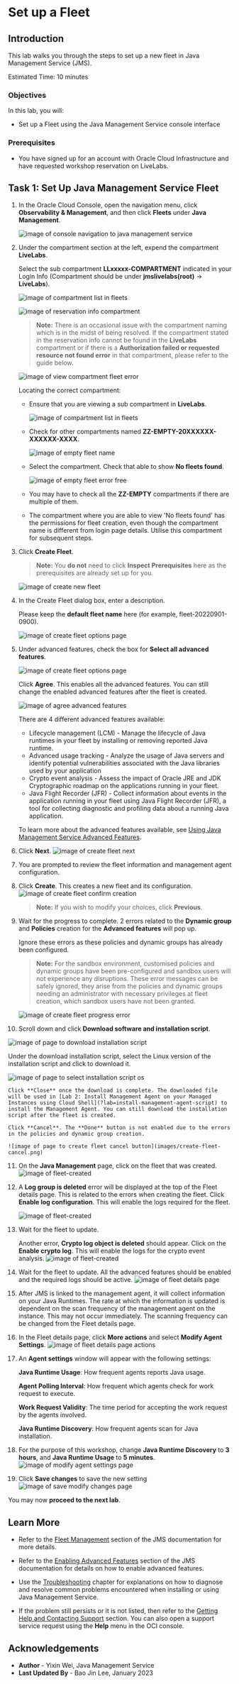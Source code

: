 # Set up a Fleet

## Introduction

This lab walks you through the steps to set up a new fleet in Java Management Service (JMS).

Estimated Time: 10 minutes

### Objectives

In this lab, you will:

* Set up a Fleet using the Java Management Service console interface

### Prerequisites

* You have signed up for an account with Oracle Cloud Infrastructure and have requested workshop reservation on LiveLabs.

## Task 1: Set Up Java Management Service Fleet

1. In the Oracle Cloud Console, open the navigation menu, click **Observability & Management**, and then click **Fleets** under **Java Management**.

     ![image of console navigation to java management service](images/console-navigation-jms.png)

2. Under the compartment section at the left, expend the compartment **LiveLabs**.

    Select the sub compartment **LLxxxxx-COMPARTMENT** indicated in your Login Info (Compartment should be under **jmslivelabs(root)** -> **LiveLabs**).

    ![image of compartment list in fleets](images/compartment-list-in-fleet.png)

    ![image of reservation info compartment](images/reservation-info-compartment.png)

    >**Note:** There is an occasional issue with the compartment naming which is in the midst of being resolved. If the compartment stated in the reservation info cannot be found in the **LiveLabs** compartment or if there is a **Authorization failed or requested resource not found error** in that compartment, please refer to the guide below.

    ![image of view compartment fleet error](images/view-compartment-fleet-error.png)

    Locating the correct compartment:

     - Ensure that you are viewing a sub compartment in **LiveLabs**.

       ![image of compartment list in fleets](images/compartment-list-in-fleet.png)

     - Check for other compartments named **ZZ-EMPTY-20XXXXXX-XXXXXX-XXXX**. 

       ![image of empty fleet name](images/empty-fleet-name.png)

     - Select the compartment. Check that able to show **No fleets found**.

       ![image of empty fleet error free](images/empty-fleet-error-free.png)
     
     - You may have to check all the **ZZ-EMPTY** compartments if there are multiple of them.

     - The compartment where you are able to view 'No fleets found' has the permissions for fleet creation, even though the compartment name is different from login page details. Utilise this compartment for subsequent steps.
         
3. Click **Create Fleet**.

     >**Note:** You **do not** need to click **Inspect Prerequisites** here as the prerequisites are already set up for you.

     ![image of create new fleet](images/create-fleet-create-new.png)

4. In the Create Fleet dialog box, enter a description. 
   
   Please keep the **default fleet name** here (for example, fleet-20220901-0900).
   
   ![image of create fleet options page](images/create-fleet-description.png)

5. Under advanced features, check the box for **Select all advanced features**. 

   ![image of create fleet options page](images/create-fleet.png)

   Click **Agree**. This enables all the advanced features. You can still change the enabled advanced features after the fleet is created.

   ![image of agree advanced features](images/select-advanced-agree.png)

   There are 4 different advanced features available:
    - Lifecycle management (LCM) - Manage the lifecycle of Java runtimes in your fleet by installing or removing reported Java runtime.
    - Advanced usage tracking - Analyze the usage of Java servers and identify potential vulnerabilities associated with the Java libraries used by your application
    - Crypto event analysis - Assess the impact of Oracle JRE and JDK Cryptographic roadmap on the applications running in your fleet.
    - Java Flight Recorder (JFR) - Collect information about events in the application running in your fleet using Java Flight Recorder (JFR), a tool for collecting diagnostic and profiling data about a running Java application.

   To learn more about the advanced features available, see [Using Java Management Service Advanced Features](https://apexapps.oracle.com/pls/apex/dbpm/r/livelabs/view-workshop?wid=3202).

6. Click **Next**. 
    ![image of create fleet next](images/create-fleet-next.png)

7. You are prompted to review the fleet information and management agent configuration. 

8. Click **Create**. This creates a new fleet and its configuration.
    ![image of create fleet confirm creation](images/create-fleet-create.png)

    >**Note:** If you wish to modify your choices, click **Previous**.

9. Wait for the progress to complete. 2 errors related to the **Dynamic group** and **Policies** creation for the **Advanced features** will pop up. 

   Ignore these errors as these policies and dynamic groups has already been configured. 
   
    > **Note:** For the sandbox environment, customised policies and dynamic groups have been pre-configured and sandbox users will not experience any disruptions. These error messages can be safely ignored, they arise from the policies and dynamic groups needing an administrator with necessary privileges at fleet creation, which sandbox users have not been granted.

    ![image of create fleet progress error](images/create-fleet-progress-error.png)

10. Scroll down and click **Download software and installation script**.

   ![image of page to download installation script](images/download-installation-script.png)

   Under the download installation script, select the Linux version of the installation script and click to download it.

   ![image of page to select installation script os](images/download-installation-script-os.png)

    Click **Close** once the download is complete. The downloaded file will be used in [Lab 2: Install Management Agent on your Managed Instances using Cloud Shell](?lab=install-management-agent-script) to install the Management Agent. You can still download the installation script after the fleet is created.

    Click **Cancel**. The **Done** button is not enabled due to the errors in the policies and dynamic group creation.

    ![image of page to create fleet cancel button](images/create-fleet-cancel.png)

11. On the **Java Management** page, click on the fleet that was created. 
    ![image of fleet-created](images/fleet-created-compartment.png)

12. A **Log group is deleted** error will be displayed at the top of the Fleet details page. This is related to the errors when creating the fleet. Click **Enable log configuration**. This will enable the logs required for the fleet.

    ![image of fleet-created](images/fleet-enable-logs.png)

13. Wait for the fleet to update. 

    Another error, **Crypto log object is deleted** should appear. Click on the **Enable crypto log**. This will enable the logs for the crypto event analysis.
    ![image of fleet-created](images/fleet-enable-crypto-logs.png)

14. Wait for the fleet to update. All the advanced features should be enabled and the required logs should be active.
    ![image of fleet details page](images/fleet-details-page-main.png)

15. After JMS is linked to the management agent, it will collect information on your Java Runtimes. The rate at which the information is updated is dependent on the scan frequency of the management agent on the instance. This may not occur immediately. The scanning frequency can be changed from the Fleet details page.

16. In the Fleet details page, click **More actions** and select **Modify Agent Settings**.
   ![image of fleet details page actions](images/fleet-details-page-new.png)

17. An **Agent settings** window will appear with the following settings:

    **Java Runtime Usage**: How frequent agents reports Java usage.
    
    **Agent Polling Interval**: How frequent which agents check for work request to execute.
    
    **Work Request Validity**: The time period for accepting the work request by the agents involved.
    
    **Java Runtime Discovery**: How frequent agents scan for Java installation.
     
18. For the purpose of this workshop, change **Java Runtime Discovery** to **3 hours**, and **Java Runtime Usage** to **5 minutes**.
    ![image of modify agent settings page](images/fleet-modify-agent-settings-new.png)

19. Click **Save changes** to save the new setting
    ![image of save modify changes page](images/fleet-modify-agent-settings-save.png)

You may now **proceed to the next lab**.

## Learn More

* Refer to the [Fleet Management](https://docs.oracle.com/en-us/iaas/jms/doc/fleet-management.html) section of the JMS documentation for more details.

* Refer to the [Enabling Advanced Features](https://docs.oracle.com/en-us/iaas/jms/doc/advanced-features.html#GUID-F5F4C42D-7BBB-4448-B898-82E4F7E999FB) section of the JMS documentation for details on how to enable advanced features.

* Use the [Troubleshooting](https://docs.oracle.com/en-us/iaas/jms/doc/troubleshooting.html#GUID-2D613C72-10F3-4905-A306-4F2673FB1CD3) chapter for explanations on how to diagnose and resolve common problems encountered when installing or using Java Management Service.

* If the problem still persists or it is not listed, then refer to the [Getting Help and Contacting Support](https://docs.oracle.com/en-us/iaas/Content/GSG/Tasks/contactingsupport.htm) section. You can also open a support service request using the **Help** menu in the OCI console.



## Acknowledgements

* **Author** - Yixin Wei, Java Management Service
* **Last Updated By** - Bao Jin Lee, January 2023
